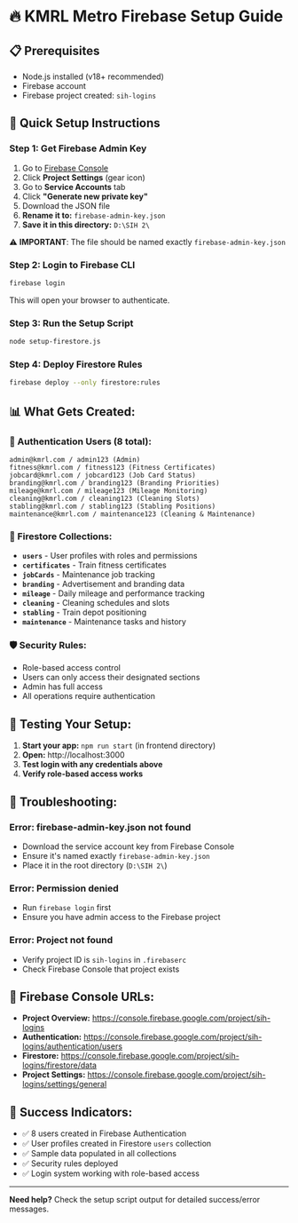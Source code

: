 # 🔥 **KMRL Metro Firebase Setup Guide**

## 📋 **Prerequisites**
- Node.js installed (v18+ recommended)
- Firebase account
- Firebase project created: `sih-logins`

## 🚀 **Quick Setup Instructions**

### **Step 1: Get Firebase Admin Key**
1. Go to [Firebase Console](https://console.firebase.google.com/project/sih-logins)
2. Click **Project Settings** (gear icon)
3. Go to **Service Accounts** tab
4. Click **"Generate new private key"**
5. Download the JSON file
6. **Rename it to:** `firebase-admin-key.json`
7. **Save it in this directory:** `D:\SIH 2\`

⚠️ **IMPORTANT**: The file should be named exactly `firebase-admin-key.json`

### **Step 2: Login to Firebase CLI**
```bash
firebase login
```
This will open your browser to authenticate.

### **Step 3: Run the Setup Script**
```bash
node setup-firestore.js
```

### **Step 4: Deploy Firestore Rules**
```bash
firebase deploy --only firestore:rules
```

## 📊 **What Gets Created:**

### **🔐 Authentication Users (8 total):**
```
admin@kmrl.com / admin123 (Admin)
fitness@kmrl.com / fitness123 (Fitness Certificates)
jobcard@kmrl.com / jobcard123 (Job Card Status)
branding@kmrl.com / branding123 (Branding Priorities)
mileage@kmrl.com / mileage123 (Mileage Monitoring)
cleaning@kmrl.com / cleaning123 (Cleaning Slots)
stabling@kmrl.com / stabling123 (Stabling Positions)
maintenance@kmrl.com / maintenance123 (Cleaning & Maintenance)
```

### **📁 Firestore Collections:**
- **`users`** - User profiles with roles and permissions
- **`certificates`** - Train fitness certificates
- **`jobCards`** - Maintenance job tracking
- **`branding`** - Advertisement and branding data
- **`mileage`** - Daily mileage and performance tracking
- **`cleaning`** - Cleaning schedules and slots
- **`stabling`** - Train depot positioning
- **`maintenance`** - Maintenance tasks and history

### **🛡️ Security Rules:**
- Role-based access control
- Users can only access their designated sections
- Admin has full access
- All operations require authentication

## 🎯 **Testing Your Setup:**

1. **Start your app:** `npm run start` (in frontend directory)
2. **Open:** http://localhost:3000
3. **Test login with any credentials above**
4. **Verify role-based access works**

## 🔧 **Troubleshooting:**

### **Error: firebase-admin-key.json not found**
- Download the service account key from Firebase Console
- Ensure it's named exactly `firebase-admin-key.json`
- Place it in the root directory (`D:\SIH 2\`)

### **Error: Permission denied**
- Run `firebase login` first
- Ensure you have admin access to the Firebase project

### **Error: Project not found**
- Verify project ID is `sih-logins` in `.firebaserc`
- Check Firebase Console that project exists

## 📱 **Firebase Console URLs:**
- **Project Overview:** https://console.firebase.google.com/project/sih-logins
- **Authentication:** https://console.firebase.google.com/project/sih-logins/authentication/users
- **Firestore:** https://console.firebase.google.com/project/sih-logins/firestore/data
- **Project Settings:** https://console.firebase.google.com/project/sih-logins/settings/general

## 🎉 **Success Indicators:**
- ✅ 8 users created in Firebase Authentication
- ✅ User profiles created in Firestore `users` collection
- ✅ Sample data populated in all collections
- ✅ Security rules deployed
- ✅ Login system working with role-based access

---

**Need help?** Check the setup script output for detailed success/error messages.